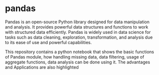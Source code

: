 # pandas
Pandas is an open-source Python library designed for data manipulation and analysis. It provides powerful data structures and functions to work with structured data efficiently. 
Pandas is widely used in data science for tasks such as data cleaning, exploration, transformation, and analysis due to its ease of use and powerful capabilities.

This repository contains a python notebook that shows the basic functions of Pandas module, how handling missing data, data filtering, usage of aggregate functions, data analysis can be done using it. The advantages and Applications are also highlighted


